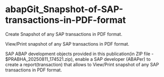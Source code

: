 # abapGit_Snapshot-of-SAP-transactions-in-PDF-format
Create Snapshot of any SAP transactions in PDF format.

View/Print snapshot of any SAP transactions in PDF format. 

SAP ABAP development objects provided in this publication(in ZIP file - $PRABHA_20250811_174521.zip),
enable a SAP developer (ABAPer) to create a report(transaction) that 
allows to View/Print snapshot of any SAP transactions in PDF format.
